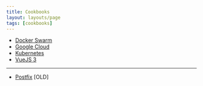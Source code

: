 ```yaml
---
title: Cookbooks
layout: layouts/page
tags: [cookbooks]
---
```


- [Docker Swarm](/cookbooks/docker-swarm)
- [Google Cloud](/cookbooks/google-cloud) 
- [Kubernetes](/cookbooks/kubernetes)
- [VueJS 3](/cookbooks/vuejs3)
---
- [Postfix](/cookbooks/postfix) [OLD]
